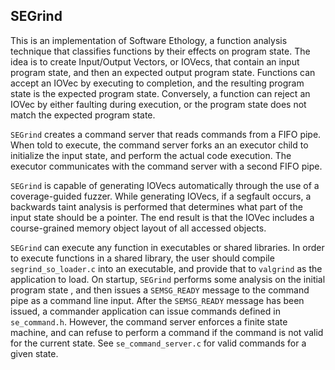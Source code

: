 SEGrind
--------------

This is an implementation of Software Ethology, a function analysis technique
 that classifies functions by their effects on program state.
 The idea is to create Input/Output Vectors, or IOVecs, that contain an input
  program state, and then an expected output program state.
 Functions can accept an IOVec by executing to completion, and the resulting
  program state is the expected program state.
 Conversely, a function can reject an IOVec by either faulting during
  execution, or the program state does not match the expected program state.
  
 `SEGrind` creates a command server that reads commands from a FIFO pipe.
 When told to execute, the command server forks an an executor child to
  initialize the input state, and perform the actual code execution.
The executor communicates with the command server with a second FIFO pipe.

`SEGrind` is capable of generating IOVecs automatically through the use of
a coverage-guided fuzzer.
While generating IOVecs, if a segfault occurs, a backwards taint analysis is
 performed that determines what part of the input state should be a pointer.
The end result is that the IOVec includes a course-grained memory object
 layout of all accessed objects.
 
 `SEGrind` can execute any function in executables or shared libraries.
 In order to execute functions in a shared library, the user should compile
  `segrind_so_loader.c` into an executable, and provide that to `valgrind` as
   the application to load.
 On startup, `SEGrind` performs some analysis on the initial program state
 , and then issues a `SEMSG_READY` message to the command pipe as a command
  line input.
 After the `SEMSG_READY` message has been issued, a commander application can
  issue commands defined in `se_command.h`.
However, the command server enforces a finite state machine, and can refuse
 to perform a command if the command is not valid for the current state.
See `se_command_server.c` for valid commands for a given state.